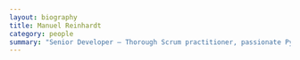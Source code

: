 ```yaml
---
layout: biography
title: Manuel Reinhardt
category: people
summary: "Senior Developer — Thorough Scrum practitioner, passionate Python juggler, systems administrator, process keeper and whisky connoisseur."
---
```

